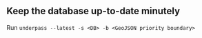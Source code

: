 ## Keep the database up-to-date minutely

Run `underpass --latest -s <DB> -b <GeoJSON priority boundary>`

